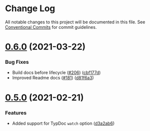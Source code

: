 # Change Log

All notable changes to this project will be documented in this file.
See [Conventional Commits](https://conventionalcommits.org) for commit guidelines.

# [0.6.0](https://github.com/tgreyuk/typedoc-plugin-markdown/compare/vuepress-plugin-typedoc@0.5.0...vuepress-plugin-typedoc@0.6.0) (2021-03-22)


### Bug Fixes

* Build docs before lifecycle ([#206](https://github.com/tgreyuk/typedoc-plugin-markdown/issues/206)) ([cbf177d](https://github.com/tgreyuk/typedoc-plugin-markdown/commit/cbf177d60b5db682819693f9ef14df3799ad3323))
* Improved Readme docs ([#181](https://github.com/tgreyuk/typedoc-plugin-markdown/issues/181)) ([d81f6a3](https://github.com/tgreyuk/typedoc-plugin-markdown/commit/d81f6a392303c9e6566ef15ab0d8b9236e24556d))



# [0.5.0](https://github.com/tgreyuk/typedoc-plugin-markdown/compare/vuepress-plugin-typedoc@0.4.1...vuepress-plugin-typedoc@0.5.0) (2021-02-21)


### Features

* Added support for TypDoc `watch` option ([d3a2ab6](https://github.com/tgreyuk/typedoc-plugin-markdown/commit/d3a2ab6f3322bebee4727f8ed8e810f40196d452))
